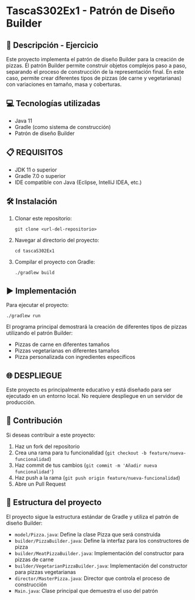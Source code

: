 # TascaS302Ex1 - Patrón de Diseño Builder

## 📄 Descripción - Ejercicio

Este proyecto implementa el patrón de diseño Builder para la creación de pizzas. El patrón Builder permite construir objetos complejos paso a paso, separando el proceso de construcción de la representación final. En este caso, permite crear diferentes tipos de pizzas (de carne y vegetarianas) con variaciones en tamaño, masa y coberturas.

## 💻 Tecnologías utilizadas

- Java 11
- Gradle (como sistema de construcción)
- Patrón de diseño Builder

## 📋 REQUISITOS

- JDK 11 o superior
- Gradle 7.0 o superior
- IDE compatible con Java (Eclipse, IntelliJ IDEA, etc.)

## 🛠️ Instalación

1. Clonar este repositorio:
   ```
   git clone <url-del-repositorio>
   ```

2. Navegar al directorio del proyecto:
   ```
   cd tascaS302Ex1
   ```

3. Compilar el proyecto con Gradle:
   ```
   ./gradlew build
   ```

## ▶️ Implementación

Para ejecutar el proyecto:

```
./gradlew run
```

El programa principal demostrará la creación de diferentes tipos de pizzas utilizando el patrón Builder:
- Pizzas de carne en diferentes tamaños
- Pizzas vegetarianas en diferentes tamaños
- Pizza personalizada con ingredientes específicos

## 🌐 DESPLIEGUE

Este proyecto es principalmente educativo y está diseñado para ser ejecutado en un entorno local. No requiere despliegue en un servidor de producción.

## 🤝 Contribución

Si deseas contribuir a este proyecto:

1. Haz un fork del repositorio
2. Crea una rama para tu funcionalidad (`git checkout -b feature/nueva-funcionalidad`)
3. Haz commit de tus cambios (`git commit -m 'Añadir nueva funcionalidad'`)
4. Haz push a la rama (`git push origin feature/nueva-funcionalidad`)
5. Abre un Pull Request

## 📂 Estructura del proyecto

El proyecto sigue la estructura estándar de Gradle y utiliza el patrón de diseño Builder:

- `model/Pizza.java`: Define la clase Pizza que será construida
- `builder/PizzaBuilder.java`: Define la interfaz para los constructores de pizza
- `builder/MeatPizzaBuilder.java`: Implementación del constructor para pizzas de carne
- `builder/VegetarianPizzaBuilder.java`: Implementación del constructor para pizzas vegetarianas
- `director/MasterPizza.java`: Director que controla el proceso de construcción
- `Main.java`: Clase principal que demuestra el uso del patrón